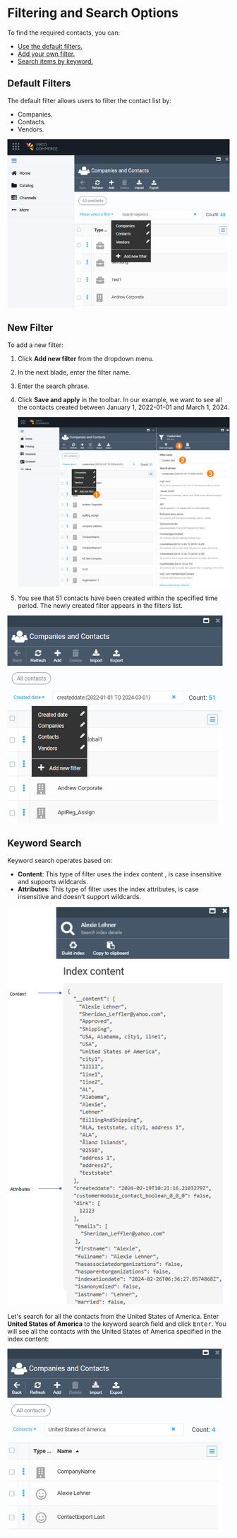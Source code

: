 # Filtering and Search Options

To find the required contacts, you can:

* [Use the default filters.](filtering-options.md#default-filters)
* [Add your own filter.](filtering-options.md#new-filter)
* [Search items by keyword.](filtering-options.md#keyword-search)

## Default Filters

The default filter allows users to filter the contact list by:

* Companies.
* Contacts.
* Vendors.

![Advanced filter](media/filtering1.png)

## New Filter

To add a new filter:

1. Click **Add new filter** from the dropdown menu.
1. In the next blade, enter the filter name.
1. Enter the search phrase.
1. Click **Save and apply** in the toolbar. In our example, we want to see all the contacts created between January 1, 2022-01-01 and March 1, 2024.

    ![Add new filter](media/add-new-filter.png)

1. You see that 51 contacts have been created within the specified time period. The newly created filter appears in the filters list.

![Filter added](media/filtering-result.png)

## Keyword Search

Keyword search operates based on:

* **Content**: This type of filter uses the index content , is case insensitive and supports wildcards. 
* **Attributes**: This type of filter uses the index attributes, is case insensitive and doesn't support wildcards.

![Index content](media/index-content.png)

Let's search for all the contacts from the United States of America. Enter **United States of America** to the keyword search field and click <kbd>Enter</kbd>. You will see all the contacts with the United States of America specified in the index content:

![Contacts from the USA](media/USA.png)